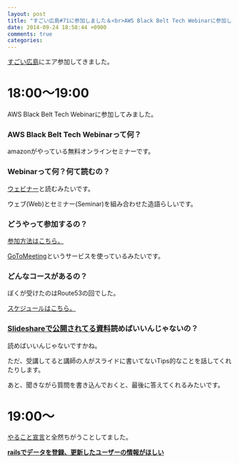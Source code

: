```yaml
---
layout: post
title: "すごい広島#71に参加しました＆<br>AWS Black Belt Tech Webinarに参加してみました"
date: 2014-09-24 18:58:44 +0900
comments: true
categories: 
---
```


[すごい広島](http://great-h.github.io/)にエア参加してきました。

<!-- more -->

# 18:00～19:00

AWS Black Belt Tech Webinarに参加してみました。

### AWS Black Belt Tech Webinarって何？

amazonがやっている無料オンラインセミナーです。

### Webinarって何？何て読むの？

[ウェビナー](http://ja.wikipedia.org/wiki/%E3%82%A6%E3%82%A7%E3%83%93%E3%83%8A%E3%83%BC)と読むみたいです。

ウェブ(Web)とセミナー(Seminar)を組み合わせた造語らしいです。

### どうやって参加するの？

[参加方法はこちら。](http://aws.amazon.com/jp/webinar-flow/)

[GoToMeeting](http://www.gotomeeting.com/)というサービスを使っているみたいです。

### どんなコースがあるの？

ぼくが受けたのはRoute53の回でした。

[スケジュールはこちら。](http://aws.amazon.com/jp/event_schedule/)

### [Slideshareで公開されてる資料](http://www.slideshare.net/AmazonWebServicesJapan)読めばいいんじゃないの？

読めばいいんじゃないですかね。

ただ、受講してると講師の人がスライドに書いてないTips的なことを話してくれたりします。

あと、聞きながら質問を書き込んでおくと、最後に答えてくれるみたいです。

# 19:00～

[やること宣言](https://github.com/great-h/great-h.github.io/issues/1250)と全然ちがうことしてました。

**[railsでデータを登録、更新したユーザーの情報がほしい](http://qiita.com/kwgch/items/33e4db02abf4c2dcad70)**


